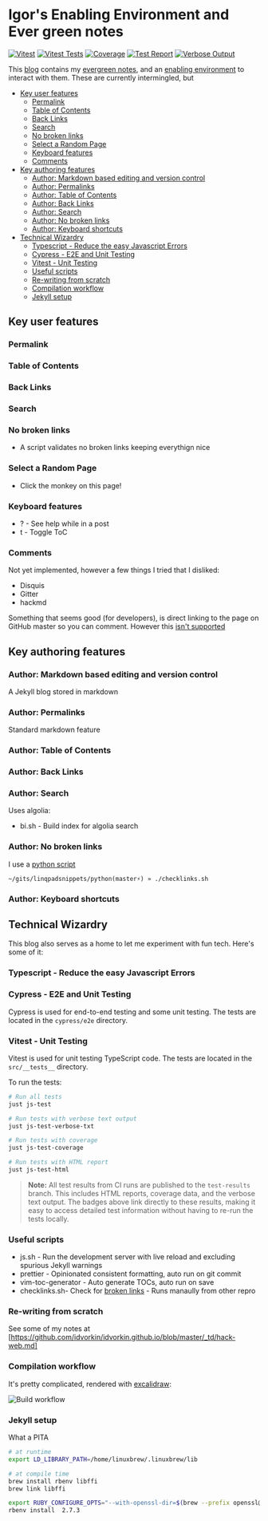 # Igor's Enabling Environment and Ever green notes

<!--
This README showcases my blog at https://idvork.in
Badges below show the status of tests and integrations for this repository.
-->

[![Vitest](https://github.com/idvorkin/idvorkin.github.io/actions/workflows/vitest.yml/badge.svg)](https://github.com/idvorkin/idvorkin.github.io/actions/workflows/vitest.yml)
[![Vitest Tests](https://img.shields.io/endpoint?url=https://raw.githubusercontent.com/idvorkin/idvorkin.github.io/test-results/test-results/vitest/badge-count.json)](https://idvorkin.github.io/test-results/vitest/html/index.html)
[![Coverage](https://img.shields.io/endpoint?url=https://raw.githubusercontent.com/idvorkin/idvorkin.github.io/test-results/test-results/vitest/badge-coverage.json)](https://idvorkin.github.io/test-results/vitest/coverage/index.html)
[![Test Report](https://img.shields.io/badge/Test%20Report-View%20Details-informational)](https://idvorkin.github.io/test-results/vitest/html/index.html)
[![Verbose Output](https://img.shields.io/badge/Test%20Output-Verbose-blue)](https://github.com/idvorkin/idvorkin.github.io/blob/test-results/test-results/vitest/test-verbose-output.txt)

This [blog](https://idvork.in) contains my [evergreen notes](https://notes.andymatuschak.org/z4SDCZQeRo4xFEQ8H4qrSqd68ucpgE6LU155C), and an [enabling environment](https://notes.andymatuschak.org/z3DaBP4vN1dutjUgrk3jbEeNxScccvDCxDgXe) to interact with them. These are currently intermingled, but

<!-- prettier-ignore-start -->
<!-- vim-markdown-toc GFM -->

- [Key user features](#key-user-features)
    - [Permalink](#permalink)
    - [Table of Contents](#table-of-contents)
    - [Back Links](#back-links)
    - [Search](#search)
    - [No broken links](#no-broken-links)
    - [Select a Random Page](#select-a-random-page)
    - [Keyboard features](#keyboard-features)
    - [Comments](#comments)
- [Key authoring features](#key-authoring-features)
    - [Author: Markdown based editing and version control](#author-markdown-based-editing-and-version-control)
    - [Author: Permalinks](#author-permalinks)
    - [Author: Table of Contents](#author-table-of-contents)
    - [Author: Back Links](#author-back-links)
    - [Author: Search](#author-search)
    - [Author: No broken links](#author-no-broken-links)
    - [Author: Keyboard shortcuts](#author-keyboard-shortcuts)
- [Technical Wizardry](#technical-wizardry)
    - [Typescript - Reduce the easy Javascript Errors](#typescript---reduce-the-easy-javascript-errors)
    - [Cypress - E2E and Unit Testing](#cypress---e2e-and-unit-testing)
    - [Vitest - Unit Testing](#vitest---unit-testing)
    - [Useful scripts](#useful-scripts)
    - [Re-writing from scratch](#re-writing-from-scratch)
    - [Compilation workflow](#compilation-workflow)
    - [Jekyll setup](#jekyll-setup)

<!-- vim-markdown-toc -->
<!-- prettier-ignore-end -->

## Key user features

### Permalink

### Table of Contents

### Back Links

### Search

### No broken links

- A script validates no broken links keeping everythign nice

### Select a Random Page

- Click the monkey on this page!

### Keyboard features

- ? - See help while in a post
- t - Toggle ToC

### Comments

Not yet implemented, however a few things I tried that I disliked:

- Disquis
- Gitter
- hackmd

Something that seems good (for developers), is direct linking to the page on GitHub master so you can comment. However this [isn't supported](https://github.com/isaacs/github/issues/284)

## Key authoring features

### Author: Markdown based editing and version control

A Jekyll blog stored in markdown

### Author: Permalinks

Standard markdown feature

### Author: Table of Contents

### Author: Back Links

### Author: Search

Uses algolia:

- bi.sh - Build index for algolia search

### Author: No broken links

I use a [python script](https://github.com/idvorkin/LinqPadSnippets/blob/master/python/linkchecker.py)

    ~/gits/linqpadsnippets/python(master⚡) » ./checklinks.sh

### Author: Keyboard shortcuts

## Technical Wizardry

This blog also serves as a home to let me experiment with fun tech. Here's some of it:

### Typescript - Reduce the easy Javascript Errors

### Cypress - E2E and Unit Testing

Cypress is used for end-to-end testing and some unit testing. The tests are located in the `cypress/e2e` directory.

### Vitest - Unit Testing

Vitest is used for unit testing TypeScript code. The tests are located in the `src/__tests__` directory.

To run the tests:

```bash
# Run all tests
just js-test

# Run tests with verbose text output
just js-test-verbose-txt

# Run tests with coverage
just js-test-coverage

# Run tests with HTML report
just js-test-html
```

> **Note:** All test results from CI runs are published to the `test-results` branch. This includes HTML reports, coverage data, and the verbose text output. The badges above link directly to these results, making it easy to access detailed test information without having to re-run the tests locally.

### Useful scripts

- js.sh - Run the development server with live reload and excluding spurious Jekyll warnings
- prettier - Opinionated consistent formatting, auto run on git commit
- vim-toc-generator - Auto generate TOCs, auto run on save
- checklinks.sh- Check for [broken links](https://github.com/idvorkin/LinqPadSnippets/blob/master/python/checklinks.sh) - Runs manaully from other repro

### Re-writing from scratch

See some of my notes at [https://github.com/idvorkin/idvorkin.github.io/blob/master/_td/hack-web.md]

### Compilation workflow

It's pretty complicated, rendered with [excalidraw](/tools#excalidraw):

![Build workflow](/images/build-workflow.png)

### Jekyll setup

What a PITA

```bash
# at runtime
export LD_LIBRARY_PATH=/home/linuxbrew/.linuxbrew/lib

# at compile time
brew install rbenv libffi
brew link libffi

export RUBY_CONFIGURE_OPTS="--with-openssl-dir=$(brew --prefix openssl@1.1)"                                                                                                                                             1 ↵
rbenv install  2.7.3
```
